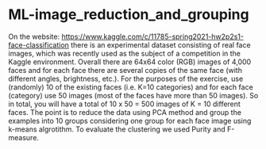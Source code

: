 # ML-image_reduction_and_grouping
On the website: https://www.kaggle.com/c/11785-spring2021-hw2p2s1-face-classification there is an experimental dataset consisting of real face images, which was recently used as the subject of a competition in the Kaggle environment. Overall there are 64x64 color (RGB) images of 4,000 faces and for each face there are several copies of the same face (with different angles, brightness, etc.). For the purposes of the exercise, use (randomly) 10 of the existing faces (i.e. Κ=10 categories) and for each face (category) use 50 images (most of the faces have more than 50 images). So in total, you will have a total of 10 x 50 = 500 images of K = 10 different faces. The point is to reduce the data using PCA method and group the examples into 10 groups considering one group for each face image using k-means algrotithm. To evaluate the clustering we used Purity and F-measure. 
